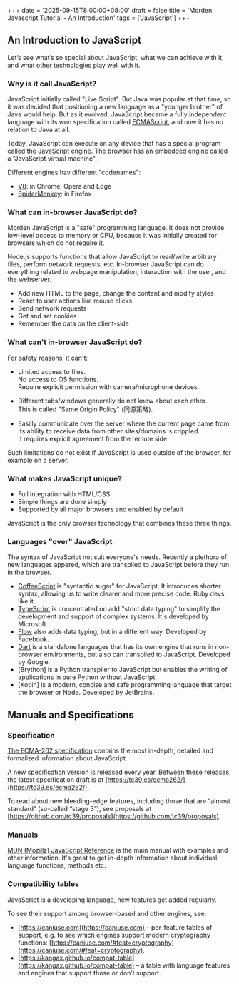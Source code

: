 +++
date = '2025-09-15T8:00:00+08:00'
draft = false
title = 'Morden Javascript Tutorial - An Introduction'
tags = ['JavaScript']
+++

## An Introduction to JavaScript
Let’s see what’s so special about JavaScript, what we can achieve with it, and what other technologies play well with it.

### Why is it call JavaScript?

JavaScript initially called "Live Script". But Java was popular at that time, so it was decided that positioning a new language as a "younger brother" of Java would help.
But as it evolved, JavaScript became a fully independent language with its won specification called [ECMAScript](http://en.wikipedia.org/wiki/ECMAScript), and now it has no relation to Java at all.

Today, JavaScript can execute on any device that has a special program called [the JavaScript engine](https://en.wikipedia.org/wiki/JavaScript_engine).
The browser has an embedded engine called a "JavaScript virtual machine".

Different engines hav different "codenames":
- [V8](https://en.wikipedia.org/wiki/V8_(JavaScript_engine)): in Chrome, Opera and Edge
- [SpiderMonkey](https://en.wikipedia.org/wiki/SpiderMonkey): in Firefox


### What can in-browser JavaScript do?
Morden JavaScript is a "safe" programming language.
It does not provide low-level access to memory or CPU, because it was initially created for browsers which do not require it.

Node.js supports functions that allow JavaScript to read/write arbitrary files, perform network requests, etc.
In-browser JavaScript can do everything related to webpage manipulation, interaction with the user, and the webserver.

- Add new HTML to the page, change the content and modify styles
- React to user actions like mouse clicks
- Send network requests
- Get and set cookies
- Remember the data on the client-side

### What can't in-browser JavaScript do?
For safety reasons, it can't:  
- Limited access to files.  
  No access to OS functions.  
  Require explicit permission with camera/microphone devices.

- Different tabs/windows generally do not know about each other.  
  This is called "Same Origin Policy" (同源策略).

- Easilly communicate over the server where the current page came from.  
  Its ability to receive data from other sites/domains is crippled.  
  It requires explicit agreement from the remote side.

Such limitations do not exist if JavaScript is used outside of the browser, for example on a server.


### What makes JavaScript unique?
- Full integration with HTML/CSS
- Simple things are done simply
- Supported by all major browsers and enabled by default

JavaScript is the only browser technology that combines these three things.


### Languages "over" JavaScript
The syntax of JavaScript not suit everyone's needs. Recently a plethora of new languages appered, which are transpiled to JavaScript before they run in the browser.

- [CoffeeScript](https://coffeescript.org/) is "syntactic sugar" for JavaScript. It introduces shorter syntax, allowing us to write clearer and more precise code. Ruby devs like it.
- [TypeScript](https://www.typescriptlang.org/) is concentrated on add "strict data typing" to simplify the development and support of complex systems. It's developed by Microsoft.
- [Flow](https://flow.org/) also adds data typing, but in a different way. Developed by Facebook.
- [Dart](https://www.dartlang.org/) is a standalone languages that has its own engine that runs in non-browser environments, but also can transpiled to JavaScript. Developed by Google.
- [Brython] is a Python transpiler to JavaScript but enables the writing of applications in pure Python without JavaScript.
- [Kotlin] is a modern, concise and safe programming language that target the browser or Node. Developed by JetBrains.

## Manuals and Specifications

### Specification
[The ECMA-262 specification](https://www.ecma-international.org/publications/standards/Ecma-262.htm) contains the most in-depth, detailed and formalized information about JavaScript.

A new specification version is released every year. Between these releases, the latest specification draft is at [https://tc39.es/ecma262/](https://tc39.es/ecma262/).

To read about new bleeding-edge features, including those that are “almost standard” (so-called “stage 3”), see proposals at [https://github.com/tc39/proposals](https://github.com/tc39/proposals).

### Manuals
[MDN (Mozillz) JavaScript Reference](https://developer.mozilla.org/en-US/docs/Web/JavaScript/Reference) is the main manual with examples and other information.
It's great to get in-depth information about individual language functions, methods etc.

### Compatibility tables
JavaScript is a developing language, new features get added regularly.

To see their support among browser-based and other engines, see:

- [https://caniuse.com](https://caniuse.com) – per-feature tables of support, e.g. to see which engines support modern cryptography functions: [https://caniuse.com/#feat=cryptography](https://caniuse.com/#feat=cryptography).
- [https://kangax.github.io/compat-table](https://kangax.github.io/compat-table) – a table with language features and engines that support those or don’t support.
